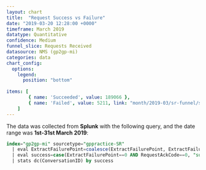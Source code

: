 ```yaml
---
layout: chart
title:  "Request Success vs Failure"
date: "2019-03-20 12:28:00 +0000"
timeframe: March 2019
datatype: Quantitative
confidence: Medium
funnel_slice: Requests Received
datasource: NMS (gp2gp-mi)
categories: data
chart_config: 
  options:
    legend:
      position: "bottom"
      
items: [ 
        { name: 'Succeeded', value: 189066 },
        { name: 'Failed', value: 5211, link: "month/2019-03/sr-funnel/success-vs-failure/errors/failure-points/failure-points" }
    ]
---
```

The data was collected from **Splunk** with the following query, and the date range was **1st-31st March 2019**:

```sql
index="gp2gp-mi" sourcetype="gppractice-SR"
  | eval ExtractFailurePoint=coalesce(ExtractFailurePoint, ExtractFailurePoint, -1)
  | eval success=case(ExtractFailurePoint==0 AND RequestAckCode==0, "success", ExtractFailurePoint != 0, "failure")
  | stats dc(ConversationID) by success
```
